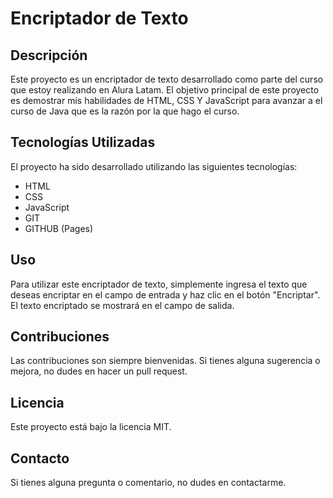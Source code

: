 # Encriptador de Texto

## Descripción

Este proyecto es un encriptador de texto desarrollado como parte del curso que estoy realizando en Alura Latam. El objetivo principal de este proyecto es demostrar mis habilidades de HTML, CSS Y JavaScript para avanzar a el curso de Java que es la razón por la que hago el curso.

## Tecnologías Utilizadas

El proyecto ha sido desarrollado utilizando las siguientes tecnologías:

- HTML
- CSS
- JavaScript
- GIT
- GITHUB (Pages)

## Uso

Para utilizar este encriptador de texto, simplemente ingresa el texto que deseas encriptar en el campo de entrada y haz clic en el botón "Encriptar". El texto encriptado se mostrará en el campo de salida.

## Contribuciones

Las contribuciones son siempre bienvenidas. Si tienes alguna sugerencia o mejora, no dudes en hacer un pull request.

## Licencia

Este proyecto está bajo la licencia MIT.

## Contacto

Si tienes alguna pregunta o comentario, no dudes en contactarme.
